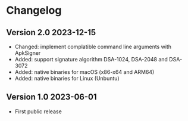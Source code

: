 # Changelog
## Version 2.0 2023-12-15
- Changed: implement complatible command line arguments with ApkSigner
- Added: support signature algorithm DSA-1024, DSA-2048 and DSA-3072
- Added: native binaries for macOS (x86-x64 and ARM64)
- Added: native binaries for Linux (Unbuntu)

## Version 1.0 2023-06-01
- First public release
